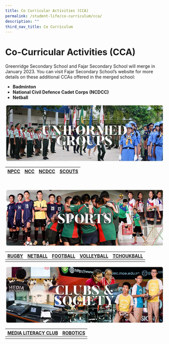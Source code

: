 ```yaml
---
title: Co Curricular Activities (CCA)
permalink: /student-life/co-curriculum/cca/
description: ""
third_nav_title: Co Curriculum
---
```

# **Co-Curricular Activities (CCA)**

Greenridge Secondary School and Fajar Secondary School will merge in January 2023. You can visit Fajar Secondary School’s website for more details on these additional CCAs offered in the merged school:  

*   **Badminton**
*   **National Civil Defence Cadet Corps (NCDCC)**
*   **Netball**


![](/images/RESIZED%20Banner_CCA_UG.jpg)

| [NPCC](/co-curriculum/cca/uniformed-group/npcc) | [NCC](/co-curriculum/cca/uniformed-group/ncc) | [NCDCC](//co-curriculum/cca/uniformed-group/ncdcc)| [SCOUTS](/school-experience/co-curriculum/cca/uniformed-group/scouts) |
| --- | --- | --- | --- |
<br>

![](/images/RESIZED%20Banner_CCA_SPORTS.jpg)




| [RUGBY](/co-curriculum/cca/sports-and-games/rugby) | [NETBALL](/co-curriculum/cca/sports-and-games/football) |  [FOOTBALL](/co-curriculum/cca/sports-and-games/football) | [VOLLEYBALL](/co-curriculum/ca/sports-and-games/volleyball) | [TCHOUKBALL](/co-curriculum/cca/sports-and-games/tchoukball) |
| --- | --- | --- | --- |--- |
|  |  |  |  |




![](/images/RESIZED%20Banner_CCA_CLUBS&amp;SOCIETY.jpg)

| [MEDIA LITERACY CLUB](/co-curriculum/cca/clubs-n-society/media-literacy-club-mlc) | [ROBOTICS](/co-curriculum/cca/clubs-n-society/robotics) |
| --- | --- |
|  |  |